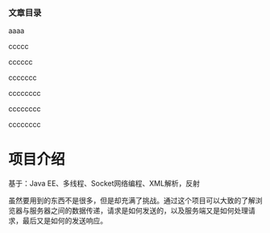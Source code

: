 ### 文章目录

[项目介绍]: 项目介绍

aaaa

ccccc

cccccc

ccccccc

cccccccc

cccccccc

cccccccc

# 项目介绍

基于：Java EE、多线程、Socket网络编程、XML解析，反射

虽然要用到的东西不是很多，但是却充满了挑战。通过这个项目可以大致的了解浏览器与服务器之间的数据传递，请求是如何发送的，以及服务端又是如何处理请求，最后又是如何的发送响应。
